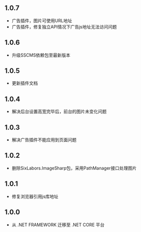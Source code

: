 ## 1.0.7
* 广告插件，图片可使用URL地址
* 广告插件，修复独立API情况下广告js地址无法访问问题

## 1.0.6
* 升级SSCMS依赖包至最新版本

## 1.0.5
* 更新插件文档

## 1.0.4
* 解决后台设置高宽完毕后，前台的图片未变化问题

## 1.0.3
* 解决广告插件不能应用到页面问题

## 1.0.2
* 删除SixLabors.ImageSharp包，采用PathManager接口处理图片

## 1.0.1
* 修复浏览器引用js库地址

## 1.0.0
* 从 .NET FRAMEWORK 迁移至 .NET CORE 平台